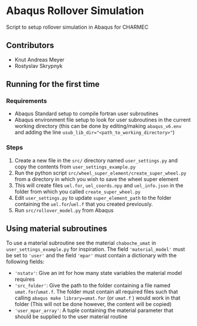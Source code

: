 [//]: # "To preview markdown file in Emacs type C-c C-c p"

# Abaqus Rollover Simulation
Script to setup rollover simulation in Abaqus for CHARMEC

## Contributors
* Knut Andreas Meyer 
* Rostyslav Skrypnyk

## Running for the first time 
### Requirements
* Abaqus Standard setup to compile fortran user subroutines
* Abaqus environment file setup to look for user subroutines in the current working directory (this can be done by editing/making `abaqus_v6.env` and adding the line `usub_lib_dir="<path_to_working_directory>"`)

### Steps
1. Create a new file in the `src/` directory named `user_settings.py` and copy the contents from `user_settings_example.py`
2. Run the python script `src/wheel_super_element/create_super_wheel.py` from a directory in which you wish to save the wheel super element
3. This will create files `uel.for`, `uel_coords.npy` and `uel_info.json` in the folder from which you called `create_super_wheel.py`
5. Edit `user_settings.py` to update `super_element_path` to the folder containing the `uel.for`/`uel.f` that you created previously. 
6. Run `src/rollover_model.py` from Abaqus

## Using material subroutines

To use a material subroutine see the material `chaboche_umat` in `user_settings_example.py` for inspiration. The field `'material_model'` must be set to  `'user'` and the field `'mpar'` must contain a dictionary with the following fields:

* `'nstatv'`: Give an int for how many state variables the material model requires
* `'src_folder'`: Give the path to the folder containing a file named `umat.for`/`umat.f`. The folder must contain all required files such that calling `abaqus make library=umat.for` (or `umat.f` ) would work in that folder (This will not be done however, the content will be copied)
* `'user_mpar_array'`: A tuple containing the material parameter that should be supplied to the user material routine

